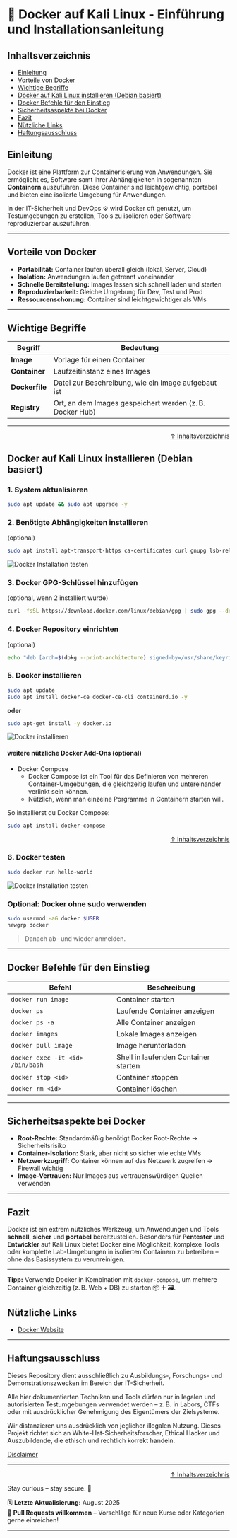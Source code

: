 # 🐳 Docker auf Kali Linux - Einführung und Installationsanleitung


## Inhaltsverzeichnis
- [Einleitung](#einleitung)
- [Vorteile von Docker](#vorteile-von-docker)
- [Wichtige Begriffe](#wichtige-begriffe)
- [Docker auf Kali Linux installieren (Debian basiert)](#docker-auf-kali-linux-installieren-debian-basiert)
- [Docker Befehle für den Einstieg](#docker-befehle-für-den-einstieg)
- [Sicherheitsaspekte bei Docker](#sicherheitsaspekte-bei-docker)
- [Fazit](#fazit)
- [Nützliche Links](#nützliche-links)
- [Haftungsausschluss](#haftungsausschluss)


## Einleitung

Docker ist eine Plattform zur Containerisierung von Anwendungen. Sie ermöglicht es, Software samt ihrer Abhängigkeiten in sogenannten **Containern** auszuführen. Diese Container sind leichtgewichtig, portabel und bieten eine isolierte Umgebung für Anwendungen.

In der IT-Sicherheit und DevOps ⚙️ wird Docker oft genutzt, um Testumgebungen zu erstellen, Tools zu isolieren oder Software reproduzierbar auszuführen.

---

## Vorteile von Docker

* **Portabilität:** Container laufen überall gleich (lokal, Server, Cloud)
* **Isolation:** Anwendungen laufen getrennt voneinander
* **Schnelle Bereitstellung:** Images lassen sich schnell laden und starten
* **Reproduzierbarkeit:** Gleiche Umgebung für Dev, Test und Prod
* **Ressourcenschonung:** Container sind leichtgewichtiger als VMs

---

## Wichtige Begriffe

|   Begriff      |  Bedeutung                                               |
| -------------- | -------------------------------------------------------- |
| **Image**      | Vorlage für einen Container                              |
| **Container**  | Laufzeitinstanz eines Images                             |
| **Dockerfile** | Datei zur Beschreibung, wie ein Image aufgebaut ist      |
| **Registry**   | Ort, an dem Images gespeichert werden (z. B. Docker Hub)  |

---

<div align=right>

[↑ Inhaltsverzeichnis](#inhaltsverzeichnis)

</div>

## Docker auf Kali Linux installieren (Debian basiert)

### 1. System aktualisieren

```bash
sudo apt update && sudo apt upgrade -y
```

### 2. Benötigte Abhängigkeiten installieren 
(optional)

```bash
sudo apt install apt-transport-https ca-certificates curl gnupg lsb-release -y
```
![Docker Installation testen](/09-practice-labs/ressources/pictures/step3installDependencies.png)

### 3. Docker GPG-Schlüssel hinzufügen 
(optional, wenn 2 installiert wurde)

```bash
curl -fsSL https://download.docker.com/linux/debian/gpg | sudo gpg --dearmor -o /usr/share/keyrings/docker-archive-keyring.gpg
```

### 4. Docker Repository einrichten 
(optional)

```bash
echo "deb [arch=$(dpkg --print-architecture) signed-by=/usr/share/keyrings/docker-archive-keyring.gpg] \https://download.docker.com/linux/debian $(lsb_release -cs) stable" | sudo tee /etc/apt/sources.list.d/docker.list > /dev/nulldocker
```

### 5. Docker installieren

```bash
sudo apt update
sudo apt install docker-ce docker-ce-cli containerd.io -y
```

**oder**
```bash
sudo apt-get install -y docker.io
```

![Docker installieren](09-practice-labs/ressources/pictures/step4installDocker.png)

#### weitere nützliche Docker Add-Ons (optional)

- Docker Compose
    - Docker Compose ist ein Tool für das Definieren von mehreren Container-Umgebungen, die gleichzeitig laufen und untereinander verlinkt sein können.
    - Nützlich, wenn man einzelne Porgramme in Containern starten will. 

So installierst du Docker Compose:

```bash
sudo apt install docker-compose
```

<div align=right>

[↑ Inhaltsverzeichnis](#inhaltsverzeichnis)

</div>

### 6️. Docker testen

```bash
sudo docker run hello-world
```

![Docker Installation testen](09-practice-labs/ressources/pictures/step5dockerTest.png)

### Optional: Docker ohne sudo verwenden

```bash
sudo usermod -aG docker $USER
newgrp docker
```

> Danach ab- und wieder anmelden.

---

## Docker Befehle für den Einstieg

|   Befehl                         |  Beschreibung                        |
| -------------------------------- | ------------------------------------ |
| `docker run image`               | Container starten                    |
| `docker ps`                      | Laufende Container anzeigen          |
| `docker ps -a`                   | Alle Container anzeigen              |
| `docker images`                  | Lokale Images anzeigen               |
| `docker pull image`              | Image herunterladen                  |
| `docker exec -it <id> /bin/bash` | Shell in laufenden Container starten |
| `docker stop <id>`               | Container stoppen                    |
| `docker rm <id>`                 | Container löschen                    |

---

## Sicherheitsaspekte bei Docker

* **Root-Rechte:** Standardmäßig benötigt Docker Root-Rechte → Sicherheitsrisiko
* **Container-Isolation:** Stark, aber nicht so sicher wie echte VMs
* **Netzwerkzugriff:** Container können auf das Netzwerk zugreifen → Firewall wichtig
* **Image-Vertrauen:** Nur Images aus vertrauenswürdigen Quellen verwenden

---

## Fazit

Docker ist ein extrem nützliches Werkzeug, um Anwendungen und Tools **schnell**, **sicher** und **portabel** bereitzustellen. Besonders für **Pentester** und **Entwickler** auf Kali Linux bietet Docker eine Möglichkeit, komplexe Tools oder komplette Lab-Umgebungen in isolierten Containern zu betreiben – ohne das Basissystem zu verunreinigen.

---

**Tipp:** Verwende Docker in Kombination mit `docker-compose`, um mehrere Container gleichzeitig (z. B. Web + DB) zu starten 📦 ➕ 🗃️.

## Nützliche Links
- [Docker Website](https://www.docker.com/)

---

## Haftungsausschluss

Dieses Repository dient ausschließlich zu Ausbildungs-, Forschungs- und Demonstrationszwecken im Bereich der IT-Sicherheit.

Alle hier dokumentierten Techniken und Tools dürfen nur in legalen und autorisierten Testumgebungen verwendet werden – z. B. in Labors, CTFs oder mit ausdrücklicher Genehmigung des Eigentümers der Zielsysteme.

Wir distanzieren uns ausdrücklich von jeglicher illegalen Nutzung.
Dieses Projekt richtet sich an White-Hat-Sicherheitsforscher, Ethical Hacker und Auszubildende, die ethisch und rechtlich korrekt handeln.

[Disclaimer](/00-disclaimer/disclaimer.md)

--- 

<div align=right>

[↑ Inhaltsverzeichnis](#inhaltsverzeichnis)

</div>

Stay curious – stay secure. 🔐

🗓️ **Letzte Aktualisierung:** August 2025  
🤝 **Pull Requests willkommen** – Vorschläge für neue Kurse oder Kategorien gerne einreichen!

---

